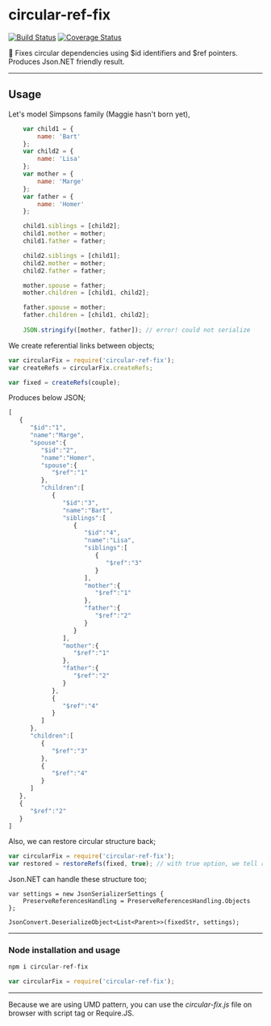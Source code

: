 # circular-ref-fix

[![Build Status](https://travis-ci.org/umutozel/circular-ref-fix.svg?branch=master)](https://travis-ci.org/umutozel/circular-ref-fix)
[![Coverage Status](https://coveralls.io/repos/github/umutozel/circular-ref-fix/badge.svg?branch=master)](https://coveralls.io/github/umutozel/circular-ref-fix?branch=master)

:ferris_wheel: Fixes circular dependencies using $id identifiers and $ref pointers. Produces Json.NET friendly result.

---
## Usage

Let's model Simpsons family (Maggie hasn't born yet),

```JavaScript
    var child1 = {
        name: 'Bart'
    };
    var child2 = {
        name: 'Lisa'
    };
    var mother = {
        name: 'Marge'
    };
    var father = {
        name: 'Homer'
    };

    child1.siblings = [child2];
    child1.mother = mother;
    child1.father = father;

    child2.siblings = [child1];
    child2.mother = mother;
    child2.father = father;

    mother.spouse = father;
    mother.children = [child1, child2];

    father.spouse = mother;
    father.children = [child1, child2];
    
    JSON.stringify([mother, father]); // error! could not serialize
```
We create referential links between objects;

```JavaScript
var circularFix = require('circular-ref-fix');
var createRefs = circularFix.createRefs;

var fixed = createRefs(couple);
```
Produces below JSON;
```JavaScript
[  
   {  
      "$id":"1",
      "name":"Marge",
      "spouse":{  
         "$id":"2",
         "name":"Homer",
         "spouse":{  
            "$ref":"1"
         },
         "children":[  
            {  
               "$id":"3",
               "name":"Bart",
               "siblings":[  
                  {  
                     "$id":"4",
                     "name":"Lisa",
                     "siblings":[  
                        {  
                           "$ref":"3"
                        }
                     ],
                     "mother":{  
                        "$ref":"1"
                     },
                     "father":{  
                        "$ref":"2"
                     }
                  }
               ],
               "mother":{  
                  "$ref":"1"
               },
               "father":{  
                  "$ref":"2"
               }
            },
            {  
               "$ref":"4"
            }
         ]
      },
      "children":[  
         {  
            "$ref":"3"
         },
         {  
            "$ref":"4"
         }
      ]
   },
   {  
      "$ref":"2"
   }
]
```
Also, we can restore circular structure back;

```JavaScript
var circularFix = require('circular-ref-fix');
var restored = restoreRefs(fixed, true); // with true option, we tell restoreRefs to delete $id fields
```

Json.NET can handle these structure too;

```CSharp
var settings = new JsonSerializerSettings {
    PreserveReferencesHandling = PreserveReferencesHandling.Objects
};

JsonConvert.DeserializeObject<List<Parent>>(fixedStr, settings);
```
---
### Node installation and usage

```JavaScript
npm i circular-ref-fix

var circularFix = require('circular-ref-fix');
```

---
Because we are using UMD pattern, you can use the *circular-fix.js* file on browser with script tag or Require.JS.
